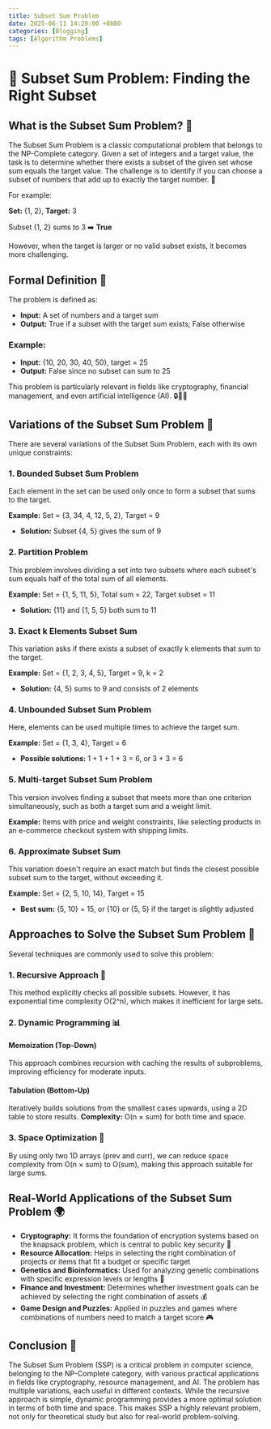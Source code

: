 ```yaml
--- 
title: Subset Sum Problem
date: 2025-06-11 14:29:00 +0800
categories: [Blogging]
tags: [Algorithm Problems]
---
```


# 🧩 Subset Sum Problem: Finding the Right Subset

## What is the Subset Sum Problem? 🤔

The Subset Sum Problem is a classic computational problem that belongs to the NP-Complete category. Given a set of integers and a target value, the task is to determine whether there exists a subset of the given set whose sum equals the target value. The challenge is to identify if you can choose a subset of numbers that add up to exactly the target number. 🔢

For example:

**Set:** {1, 2}, **Target:** 3

Subset {1, 2} sums to 3 ➡️ **True**

However, when the target is larger or no valid subset exists, it becomes more challenging.

## Formal Definition 📐

The problem is defined as:

- **Input:** A set of numbers and a target sum
- **Output:** True if a subset with the target sum exists; False otherwise

### Example:
- **Input:** {10, 20, 30, 40, 50}, target = 25
- **Output:** False since no subset can sum to 25

This problem is particularly relevant in fields like cryptography, financial management, and even artificial intelligence (AI). 🔒💸🤖

## Variations of the Subset Sum Problem 🔄

There are several variations of the Subset Sum Problem, each with its own unique constraints:

### 1. Bounded Subset Sum Problem
Each element in the set can be used only once to form a subset that sums to the target.

**Example:** Set = {3, 34, 4, 12, 5, 2}, Target = 9
- **Solution:** Subset {4, 5} gives the sum of 9

### 2. Partition Problem
This problem involves dividing a set into two subsets where each subset's sum equals half of the total sum of all elements.

**Example:** Set = {1, 5, 11, 5}, Total sum = 22, Target subset = 11
- **Solution:** {11} and {1, 5, 5} both sum to 11

### 3. Exact k Elements Subset Sum
This variation asks if there exists a subset of exactly k elements that sum to the target.

**Example:** Set = {1, 2, 3, 4, 5}, Target = 9, k = 2
- **Solution:** {4, 5} sums to 9 and consists of 2 elements

### 4. Unbounded Subset Sum Problem
Here, elements can be used multiple times to achieve the target sum.

**Example:** Set = {1, 3, 4}, Target = 6
- **Possible solutions:** 1 + 1 + 1 + 3 = 6, or 3 + 3 = 6

### 5. Multi-target Subset Sum Problem
This version involves finding a subset that meets more than one criterion simultaneously, such as both a target sum and a weight limit.

**Example:** Items with price and weight constraints, like selecting products in an e-commerce checkout system with shipping limits.

### 6. Approximate Subset Sum
This variation doesn't require an exact match but finds the closest possible subset sum to the target, without exceeding it.

**Example:** Set = {2, 5, 10, 14}, Target = 15
- **Best sum:** {5, 10} = 15, or {10} or {5, 5} if the target is slightly adjusted

## Approaches to Solve the Subset Sum Problem 🧠

Several techniques are commonly used to solve this problem:

### 1. Recursive Approach 🔄
This method explicitly checks all possible subsets. However, it has exponential time complexity O(2^n), which makes it inefficient for large sets.

### 2. Dynamic Programming 📊

#### Memoization (Top-Down)
This approach combines recursion with caching the results of subproblems, improving efficiency for moderate inputs.

#### Tabulation (Bottom-Up)
Iteratively builds solutions from the smallest cases upwards, using a 2D table to store results. **Complexity:** O(n × sum) for both time and space.

### 3. Space Optimization 💾
By using only two 1D arrays (prev and curr), we can reduce space complexity from O(n × sum) to O(sum), making this approach suitable for large sums.

## Real-World Applications of the Subset Sum Problem 🌍

- **Cryptography:** It forms the foundation of encryption systems based on the knapsack problem, which is central to public key security 🔐
- **Resource Allocation:** Helps in selecting the right combination of projects or items that fit a budget or specific target
- **Genetics and Bioinformatics:** Used for analyzing genetic combinations with specific expression levels or lengths 🧬
- **Finance and Investment:** Determines whether investment goals can be achieved by selecting the right combination of assets 💰
- **Game Design and Puzzles:** Applied in puzzles and games where combinations of numbers need to match a target score 🎮

## Conclusion 📝

The Subset Sum Problem (SSP) is a critical problem in computer science, belonging to the NP-Complete category, with various practical applications in fields like cryptography, resource management, and AI. The problem has multiple variations, each useful in different contexts. While the recursive approach is simple, dynamic programming provides a more optimal solution in terms of both time and space. This makes SSP a highly relevant problem, not only for theoretical study but also for real-world problem-solving.